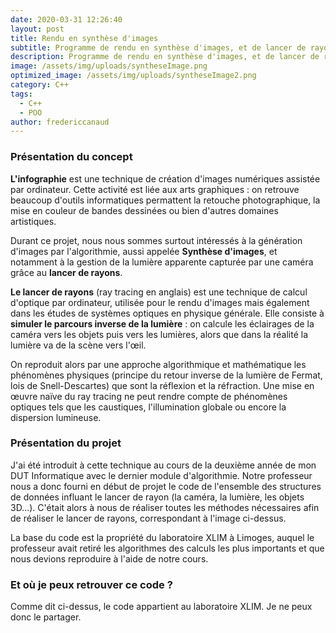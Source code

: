 ```yaml
---
date: 2020-03-31 12:26:40
layout: post
title: Rendu en synthèse d'images
subtitle: Programme de rendu en synthèse d'images, et de lancer de rayons en C++
description: Programme de rendu en synthèse d'images, et de lancer de rayons en C++
image: /assets/img/uploads/syntheseImage.png
optimized_image: /assets/img/uploads/syntheseImage2.png
category: C++
tags:
  - C++
  - POO
author: fredericcanaud
---
```


### Présentation du concept

**L'infographie** est une technique de création d'images numériques assistée par ordinateur. Cette activité est liée aux arts graphiques : on retrouve beaucoup d'outils informatiques permattent la retouche photographique, la mise en couleur de bandes dessinées ou bien d'autres domaines artistiques.

Durant ce projet, nous nous sommes surtout intéressés à la génération d'images par l'algorithmie, aussi appelée **Synthèse d'images**, et notamment à la gestion de la lumière apparente capturée par une caméra grâce au **lancer de rayons**.

**Le lancer de rayons** (ray tracing en anglais) est une technique de calcul d'optique par ordinateur, utilisée pour le rendu d'images mais également dans les études de systèmes optiques en physique générale. Elle consiste à **simuler le parcours inverse de la lumière** : on calcule les éclairages de la caméra vers les objets puis vers les lumières, alors que dans la réalité la lumière va de la scène vers l'œil.

On reproduit alors par une approche algorithmique et mathématique les phénomènes physiques (principe du retour inverse de la lumière de Fermat, lois de Snell-Descartes) que sont la réflexion et la réfraction. Une mise en œuvre naïve du ray tracing ne peut rendre compte de phénomènes optiques tels que les caustiques, l'illumination globale ou encore la dispersion lumineuse.

### Présentation du projet

J'ai été introduit à cette technique au cours de la deuxième année de mon DUT Informatique avec le dernier module d'algorithmie. Notre professeur nous a donc fourni en début de projet le code de l'ensemble des structures de données influant le lancer de rayon (la caméra, la lumière, les objets 3D...). C'était alors à nous de réaliser toutes les méthodes nécessaires afin de réaliser le lancer de rayons, correspondant à l'image ci-dessus.

La base du code est la propriété du laboratoire XLIM à Limoges, auquel le professeur avait retiré les algorithmes des calculs les plus importants et que nous devions reproduire à l'aide de notre cours.

### Et où je peux retrouver ce code ?

Comme dit ci-dessus, le code appartient au laboratoire XLIM. Je ne peux donc le partager.
